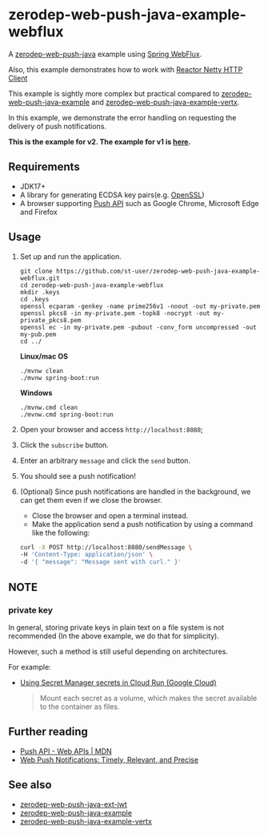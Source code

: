 # zerodep-web-push-java-example-webflux

A [zerodep-web-push-java](https://github.com/st-user/zerodep-web-push-java) example
using [Spring WebFlux](https://docs.spring.io/spring-framework/docs/current/reference/html/web-reactive.html).

Also, this example demonstrates how to work
with [Reactor Netty HTTP Client](https://projectreactor.io/docs/netty/release/reference/index.html#http-client)

This example is sightly more complex but practical compared
to [zerodep-web-push-java-example](https://github.com/st-user/zerodep-web-push-java-example)
and [zerodep-web-push-java-example-vertx](https://github.com/st-user/zerodep-web-push-java-example-vertx).

In this example, we demonstrate the error handling on requesting the delivery of push notifications.

**This is the example for v2. The example for v1 is [here](https://github.com/st-user/zerodep-web-push-java-example-webflux/tree/main-v1).**

## Requirements

- JDK17+
- A library for generating ECDSA key pairs(e.g. [OpenSSL](https://www.openssl.org/))
- A browser supporting [Push API](https://developer.mozilla.org/en-US/docs/Web/API/Push_API)
  such as Google Chrome, Microsoft Edge and Firefox

## Usage

1. Set up and run the application.

   ```
   git clone https://github.com/st-user/zerodep-web-push-java-example-webflux.git
   cd zerodep-web-push-java-example-webflux
   mkdir .keys
   cd .keys
   openssl ecparam -genkey -name prime256v1 -noout -out my-private.pem
   openssl pkcs8 -in my-private.pem -topk8 -nocrypt -out my-private_pkcs8.pem
   openssl ec -in my-private.pem -pubout -conv_form uncompressed -out my-pub.pem
   cd ../
   ```

   **Linux/mac OS**

   ```
   ./mvnw clean
   ./mvnw spring-boot:run
   ```

   **Windows**

   ```
   ./mvnw.cmd clean
   ./mvnw.cmd spring-boot:run
   ```


2. Open your browser and access `http://localhost:8080`;

3. Click the `subscribe` button.

4. Enter an arbitrary `message` and click the `send` button.

5. You should see a push notification!

6. (Optional) Since push notifications are handled in the background, we can get them even if we close the browser.

    - Close the browser and open a terminal instead.
    - Make the application send a push notification by using a command like the following:

   ``` bash
   curl -X POST http://localhost:8080/sendMessage \  
   -H 'Content-Type: application/json' \
   -d '{ "message": "Message sent with curl." }'
   ```

## NOTE

### private key

In general, storing private keys in plain text on a file system is not recommended
(In the above example, we do that for simplicity).

However, such a method is still useful depending on architectures.

For example:

- [Using Secret Manager secrets in Cloud Run (Google Cloud)](https://cloud.google.com/run/docs/configuring/secrets)

  > Mount each secret as a volume, which makes the secret available to the container as files.

## Further reading

- [Push API - Web APIs | MDN](https://developer.mozilla.org/en-US/docs/Web/API/Push_API)
- [Web Push Notifications: Timely, Relevant, and Precise](https://developers.google.com/web/fundamentals/push-notifications)

## See also

- [zerodep-web-push-java-ext-jwt](https://github.com/st-user/zerodep-web-push-java-ext-jwt)
- [zerodep-web-push-java-example](https://github.com/st-user/zerodep-web-push-java-example)
- [zerodep-web-push-java-example-vertx](https://github.com/st-user/zerodep-web-push-java-example-vertx)